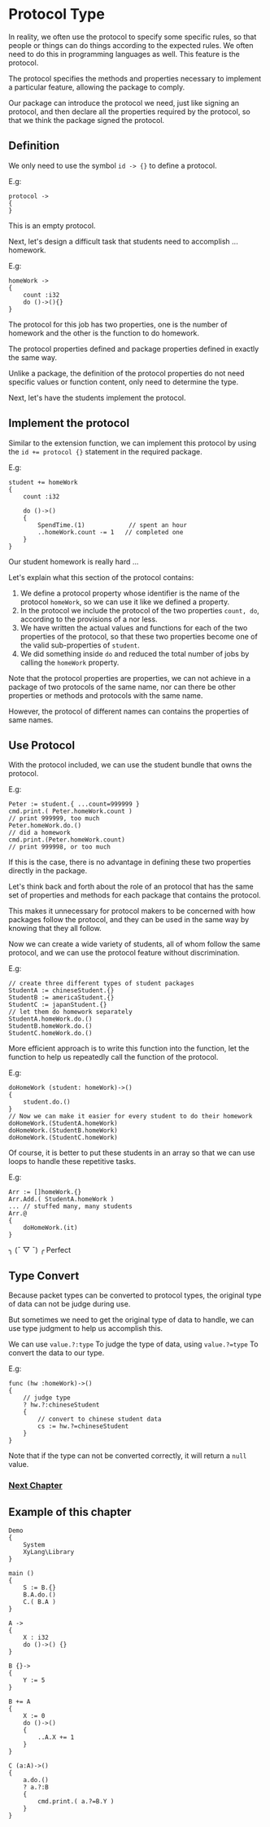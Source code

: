 # Protocol Type
In reality, we often use the protocol to specify some specific rules, so that people or things can do things according to the expected rules.
We often need to do this in programming languages as well. This feature is the protocol.

The protocol specifies the methods and properties necessary to implement a particular feature, allowing the package to comply.

Our package can introduce the protocol we need, just like signing an protocol, and then declare all the properties required by the protocol, so that we think the package signed the protocol.
## Definition
We only need to use the symbol `id -> {}` to define a protocol.

E.g:
```
protocol ->
{
}
```
This is an empty protocol.

Next, let's design a difficult task that students need to accomplish ... homework.

E.g:
```
homeWork ->
{
    count :i32
    do ()->(){}
}
```
The protocol for this job has two properties, one is the number of homework and the other is the function to do homework.

The protocol properties defined and package properties defined in exactly the same way.

Unlike a package, the definition of the protocol properties do not need specific values or function content, only need to determine the type.

Next, let's have the students implement the protocol.
## Implement the protocol
Similar to the extension function, we can implement this protocol by using the `id += protocol {}` statement in the required package.

E.g:
```
student += homeWork
{
    count :i32

    do ()->()
    {
        SpendTime.(1)            // spent an hour
        ..homeWork.count -= 1   // completed one
    }
}
```
Our student homework is really hard ...

Let's explain what this section of the protocol contains:
1. We define a protocol property whose identifier is the name of the protocol `homeWork`, so we can use it like we defined a property.
1. In the protocol we include the protocol of the two properties `count, do`, according to the provisions of a nor less.
1. We have written the actual values ​​and functions for each of the two properties of the protocol, so that these two properties become one of the valid sub-properties of `student`.
1. We did something inside `do` and reduced the total number of jobs by calling the `homeWork` property.

Note that the protocol properties are properties, we can not achieve in a package of two protocols of the same name, nor can there be other properties or methods and protocols with the same name. 

However, the protocol of different names can contains the properties of same names.

## Use Protocol
With the protocol included, we can use the student bundle that owns the protocol.

E.g:
```
Peter := student.{ ...count=999999 }
cmd.print.( Peter.homeWork.count )
// print 999999, too much
Peter.homeWork.do.()
// did a homework
cmd.print.(Peter.homeWork.count)
// print 999998, or too much
```
If this is the case, there is no advantage in defining these two properties directly in the package.

Let's think back and forth about the role of an protocol that has the same set of properties and methods for each package that contains the protocol.

This makes it unnecessary for protocol makers to be concerned with how packages follow the protocol, and they can be used in the same way by knowing that they all follow.

Now we can create a wide variety of students, all of whom follow the same protocol, and we can use the protocol feature without discrimination.

E.g:
```
// create three different types of student packages
StudentA := chineseStudent.{}
StudentB := americaStudent.{}
StudentC := japanStudent.{}
// let them do homework separately
StudentA.homeWork.do.()
StudentB.homeWork.do.()
StudentC.homeWork.do.()
```
More efficient approach is to write this function into the function, let the function to help us repeatedly call the function of the protocol.

E.g:
```
doHomeWork (student: homeWork)->()
{
    student.do.()
}
// Now we can make it easier for every student to do their homework
doHomeWork.(StudentA.homeWork)
doHomeWork.(StudentB.homeWork)
doHomeWork.(StudentC.homeWork)
```
Of course, it is better to put these students in an array so that we can use loops to handle these repetitive tasks.

E.g:
```
Arr := []homeWork.{}
Arr.Add.( StudentA.homeWork )
... // stuffed many, many students
Arr.@
{
    doHomeWork.(it)
}
```
╮ (¯ ▽ ¯) ╭
Perfect

## Type Convert
Because packet types can be converted to protocol types, the original type of data can not be judge during use.

But sometimes we need to get the original type of data to handle, we can use type judgment to help us accomplish this.

We can use `value.?:type` To judge the type of data, using `value.?=type` To convert the data to our type.

E.g:
```
func (hw :homeWork)->()
{
    // judge type
    ? hw.?:chineseStudent 
    {
        // convert to chinese student data
        cs := hw.?=chineseStudent
    }
}
```
Note that if the type can not be converted correctly, it will return a `null` value.

### [Next Chapter](enumeration-type.md)

## Example of this chapter
```
Demo
{
    System
    XyLang\Library
}

main ()
{
    S := B.{}
    B.A.do.()
    C.( B.A )
}

A ->
{
    X : i32
    do ()->() {}
}

B {}->
{
    Y := 5
}

B += A
{
    X := 0
    do ()->() 
    {
        ..A.X += 1
    }
}

C (a:A)->()
{
    a.do.()
    ? a.?:B 
    {
        cmd.print.( a.?=B.Y )
    }
}
```